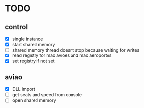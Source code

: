 # TODO
## control

- [x] single instance
- [x] start shared memory
- [ ] shared memory thread doesnt stop because waiting for writes
- [x] read registry for max avioes and max aeroportos
- [x] set registry if not set

## aviao

- [x] DLL import
- [ ] get seats and speed from console
- [ ] open shared memory
